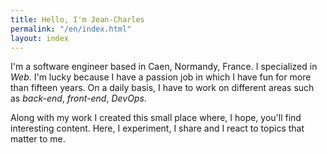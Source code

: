 ```yaml
---
title: Hello, I'm Jean‑Charles
permalink: "/en/index.html"
layout: index
---
```


I'm a software engineer based in Caen, Normandy, France. I specialized in _Web_. I'm lucky because I have a passion job in which I have fun for more than fifteen years. On a daily basis, I have to work on different areas such as _back-end_, _front-end_, _DevOps_.

Along with my work I created this small place where, I hope, you'll find interesting content. Here, I experiment, I share and I react to topics that matter to me.

